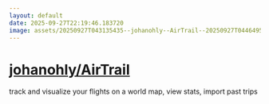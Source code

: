 ```yaml
---
layout: default
date: 2025-09-27T22:19:46.183720
image: assets/20250927T043135435--johanohly--AirTrail--20250927T044649591--cropped.png
---
```


# [johanohly/AirTrail](https://github.com/johanohly/AirTrail)

track and visualize your flights on a world map, view stats, import past trips
